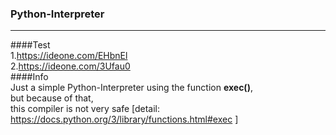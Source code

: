 ### Python-Interpreter
-----
####Test  
1.<https://ideone.com/EHbnEl>  
2.<https://ideone.com/3Ufau0>  
####Info  
Just a simple Python-Interpreter using the function **exec()**,  
but because of that,  
this compiler is not very safe [detail: <https://docs.python.org/3/library/functions.html#exec> ]
